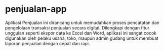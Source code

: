 # penjualan-app
Aplikasi Penjualan ini dirancang untuk memudahkan proses pencatatan dan pengelolaan transaksi penjualan secara digital. Dilengkapi dengan fitur unggulan seperti ekspor data ke Excel dan Word, aplikasi ini sangat cocok digunakan oleh pelaku usaha, toko, maupun admin gudang untuk membuat laporan penjualan dengan cepat dan rapi.
